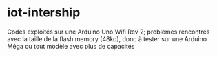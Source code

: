 # iot-intership

Codes exploités sur une Arduino Uno Wifi Rev 2; problèmes rencontrés avec la  taille de la flash memory (48ko), donc à tester sur une Arduino Méga ou tout modèle avec plus de capacités
